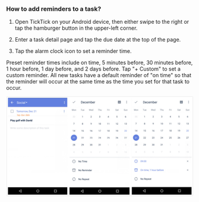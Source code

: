### How to add reminders to a task?

1. Open TickTick on your Android device, then either swipe to the right or tap the hamburger button in the upper-left corner.

2. Enter a task detail page and tap the due date at the top of the page.

3. Tap the alarm clock icon to set a reminder time.

Preset reminder times include on time, 5 minutes before, 30 minutes before, 1 hour before, 1 day before, and 2 days before. Tap "+ Custom" to set a custom reminder. All new tasks have a default reminder of "on time" so that the reminder will occur at the same time as the time you set for that task to occur.

![](setreminder.jpg)

